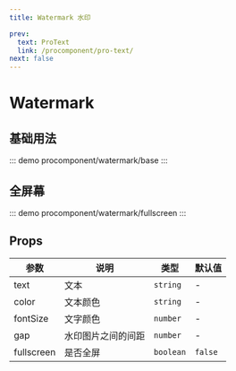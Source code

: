 ```yaml
---
title: Watermark 水印

prev:
  text: ProText
  link: /procomponent/pro-text/
next: false
---
```


# Watermark

## 基础用法

::: demo
procomponent/watermark/base
:::

## 全屏幕

::: demo
procomponent/watermark/fullscreen
:::


## Props

| 参数     | 说明               | 类型     | 默认值 |
| -------- | ------------------ | -------- | ------ |
| text     | 文本               | `string` | -      |
| color    | 文本颜色           | `string` | -      |
| fontSize | 文字颜色           | `number` | -      |
| gap      | 水印图片之间的间距 | `number` | -      |
| fullscreen | 是否全屏           | `boolean` | `false` |
